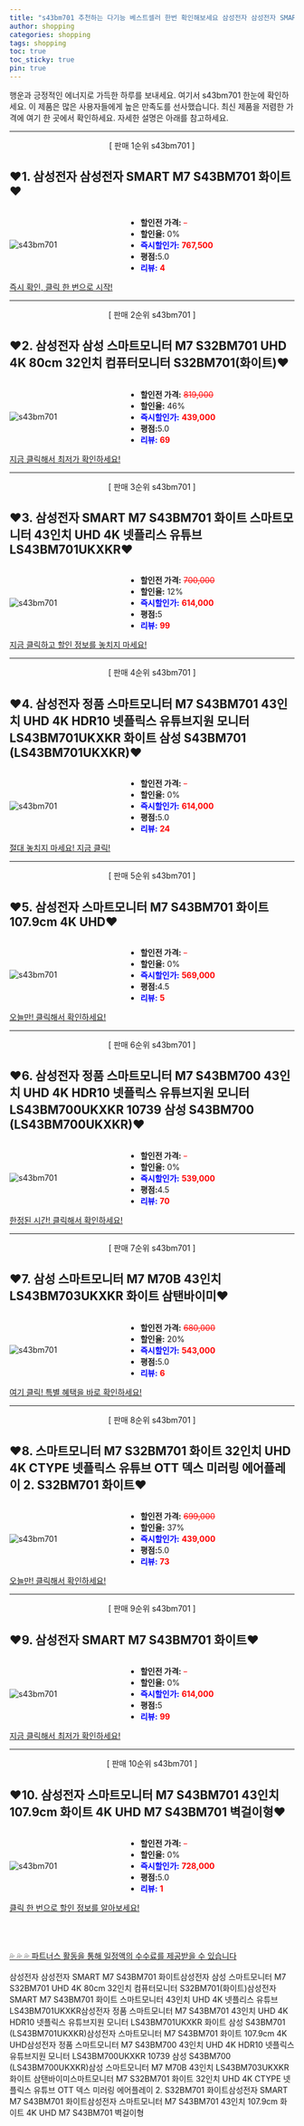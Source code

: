 ```yaml
---
title: "s43bm701 추천하는 다기능 베스트셀러 한번 확인해보세요 삼성전자 삼성전자 SMART M7 S43BM701"
author: shopping
categories: shopping
tags: shopping
toc: true
toc_sticky: true
pin: true
---
```

행운과 긍정적인 에너지로 가득한 하루를 보내세요. 여기서 s43bm701 한눈에 확인하세요. 이 제품은 많은 사용자들에게 높은 만족도를 선사했습니다. 최신 제품을 저렴한 가격에 여기 한 곳에서 확인하세요. 자세한 설명은 아래를 참고하세요.

---
<p class="toplist" style="margin: 0 auto; display: block; width: fit-content;">[ 판매 1순위 s43bm701 ]</p>

<h2><strong>❤️1. 삼성전자 삼성전자 SMART M7 S43BM701 화이트❤️</strong></h2>

<div style="display: flex; align-items: center;">
    <div style="flex: 0.4;">
        <img src="https://thumbnail8.coupangcdn.com/thumbnails/remote/230x230ex/image/vendor_inventory/6017/e42a0cee18e1bb49500c541b2f81ac8a142aba0c7b3b1df08344e50634e7.jpg" alt="s43bm701" style="max-width: 100%;">
    </div>
    <div style="flex: 0.6; margin-left: 10px;">
        <ul>
            <li><strong>할인전 가격:</strong> <del style="color: red;">-</del></li>
            <li><strong>할인율:</strong> 0%</li>
            <li><span style='color:blue'><strong>즉시할인가:</strong></span> <span style='color:red'><strong>767,500</strong></span></li>
            <li><strong>평점:</strong>5.0</li>
            <li><span style='color:blue'><strong>리뷰:</strong></span> <span style='color:red'><strong>4</strong></span></li>
        </ul>
    </div>
</div>
<div class="center">
    <a href="https://William4Davisa.github.io?lptag=AF9450613&subid=githubio&pageKey=7221300389&traceid=V0-153&itemId=18300776971&vendorItemId=85446152260" class="myButton">
        즉시 확인, 클릭 한 번으로 시작!
    </a>
</div>


---
<p class="toplist" style="margin: 0 auto; display: block; width: fit-content;">[ 판매 2순위 s43bm701 ]</p>

<h2><strong>❤️2. 삼성전자 삼성 스마트모니터 M7 S32BM701 UHD 4K 80cm 32인치 컴퓨터모니터 S32BM701(화이트)❤️</strong></h2>

<div style="display: flex; align-items: center;">
    <div style="flex: 0.4;">
        <img src="https://thumbnail10.coupangcdn.com/thumbnails/remote/230x230ex/image/vendor_inventory/9f50/665fceec475a0090ebb089c3220c1efef32be8496209f2f56b6acc133c10.jpg" alt="s43bm701" style="max-width: 100%;">
    </div>
    <div style="flex: 0.6; margin-left: 10px;">
        <ul>
            <li><strong>할인전 가격:</strong> <del style="color: red;">819,000</del></li>
            <li><strong>할인율:</strong> 46%</li>
            <li><span style='color:blue'><strong>즉시할인가:</strong></span> <span style='color:red'><strong>439,000</strong></span></li>
            <li><strong>평점:</strong>5.0</li>
            <li><span style='color:blue'><strong>리뷰:</strong></span> <span style='color:red'><strong>69</strong></span></li>
        </ul>
    </div>
</div>
<div class="center">
    <a href="https://William4Davisa.github.io?lptag=AF9450613&subid=githubio&pageKey=6763190039&traceid=V0-153&itemId=15856265580&vendorItemId=87999529683" class="myButton">
        지금 클릭해서 최저가 확인하세요!
    </a>
</div>


---
<p class="toplist" style="margin: 0 auto; display: block; width: fit-content;">[ 판매 3순위 s43bm701 ]</p>

<h2><strong>❤️3. 삼성전자 SMART M7 S43BM701 화이트 스마트모니터 43인치 UHD 4K 넷플리스 유튜브 LS43BM701UKXKR❤️</strong></h2>

<div style="display: flex; align-items: center;">
    <div style="flex: 0.4;">
        <img src="https://thumbnail6.coupangcdn.com/thumbnails/remote/230x230ex/image/vendor_inventory/06ed/b8846bdc25e2579578fc79b453e99f761428191ed3cb47a91633fbf1f31a.jpg" alt="s43bm701" style="max-width: 100%;">
    </div>
    <div style="flex: 0.6; margin-left: 10px;">
        <ul>
            <li><strong>할인전 가격:</strong> <del style="color: red;">700,000</del></li>
            <li><strong>할인율:</strong> 12%</li>
            <li><span style='color:blue'><strong>즉시할인가:</strong></span> <span style='color:red'><strong>614,000</strong></span></li>
            <li><strong>평점:</strong>5</li>
            <li><span style='color:blue'><strong>리뷰:</strong></span> <span style='color:red'><strong>99</strong></span></li>
        </ul>
    </div>
</div>
<div class="center">
    <a href="https://William4Davisa.github.io?lptag=AF9450613&subid=githubio&pageKey=7530970093&traceid=V0-153&itemId=19773659335&vendorItemId=86876692337" class="myButton">
        지금 클릭하고 할인 정보를 놓치지 마세요!
    </a>
</div>


---
<p class="toplist" style="margin: 0 auto; display: block; width: fit-content;">[ 판매 4순위 s43bm701 ]</p>

<h2><strong>❤️4. 삼성전자 정품 스마트모니터 M7 S43BM701 43인치 UHD 4K HDR10 넷플릭스 유튜브지원 모니터 LS43BM701UKXKR 화이트 삼성 S43BM701 (LS43BM701UKXKR)❤️</strong></h2>

<div style="display: flex; align-items: center;">
    <div style="flex: 0.4;">
        <img src="https://thumbnail9.coupangcdn.com/thumbnails/remote/230x230ex/image/vendor_inventory/0dab/4526ea1ea9012ff4d84dcab2735ddd507eadb228ca541f4df5af293bd8f6.jpg" alt="s43bm701" style="max-width: 100%;">
    </div>
    <div style="flex: 0.6; margin-left: 10px;">
        <ul>
            <li><strong>할인전 가격:</strong> <del style="color: red;">-</del></li>
            <li><strong>할인율:</strong> 0%</li>
            <li><span style='color:blue'><strong>즉시할인가:</strong></span> <span style='color:red'><strong>614,000</strong></span></li>
            <li><strong>평점:</strong>5.0</li>
            <li><span style='color:blue'><strong>리뷰:</strong></span> <span style='color:red'><strong>24</strong></span></li>
        </ul>
    </div>
</div>
<div class="center">
    <a href="https://William4Davisa.github.io?lptag=AF9450613&subid=githubio&pageKey=7214939660&traceid=V0-153&itemId=18268589446&vendorItemId=85729937020" class="myButton">
        절대 놓치지 마세요! 지금 클릭!
    </a>
</div>


---
<p class="toplist" style="margin: 0 auto; display: block; width: fit-content;">[ 판매 5순위 s43bm701 ]</p>

<h2><strong>❤️5. 삼성전자 스마트모니터 M7 S43BM701 화이트 107.9cm 4K UHD❤️</strong></h2>

<div style="display: flex; align-items: center;">
    <div style="flex: 0.4;">
        <img src="https://thumbnail7.coupangcdn.com/thumbnails/remote/230x230ex/image/vendor_inventory/5fc1/fbd0c26899cf543a128a1025cb306494af1b1c23e005bc3bf9328f5942dd.jpg" alt="s43bm701" style="max-width: 100%;">
    </div>
    <div style="flex: 0.6; margin-left: 10px;">
        <ul>
            <li><strong>할인전 가격:</strong> <del style="color: red;">-</del></li>
            <li><strong>할인율:</strong> 0%</li>
            <li><span style='color:blue'><strong>즉시할인가:</strong></span> <span style='color:red'><strong>569,000</strong></span></li>
            <li><strong>평점:</strong>4.5</li>
            <li><span style='color:blue'><strong>리뷰:</strong></span> <span style='color:red'><strong>5</strong></span></li>
        </ul>
    </div>
</div>
<div class="center">
    <a href="https://William4Davisa.github.io?lptag=AF9450613&subid=githubio&pageKey=7265907144&traceid=V0-153&itemId=18518430385&vendorItemId=88687096885" class="myButton">
        오늘만! 클릭해서 확인하세요!
    </a>
</div>


---
<p class="toplist" style="margin: 0 auto; display: block; width: fit-content;">[ 판매 6순위 s43bm701 ]</p>

<h2><strong>❤️6. 삼성전자 정품 스마트모니터 M7 S43BM700 43인치 UHD 4K HDR10 넷플릭스 유튜브지원 모니터 LS43BM700UKXKR 10739 삼성 S43BM700 (LS43BM700UKXKR)❤️</strong></h2>

<div style="display: flex; align-items: center;">
    <div style="flex: 0.4;">
        <img src="https://thumbnail6.coupangcdn.com/thumbnails/remote/230x230ex/image/vendor_inventory/0f03/8088e5dd763b1108d801c5e2855b7ab50c1483111f71cf8e8edf4ad7e8b4.jpg" alt="s43bm701" style="max-width: 100%;">
    </div>
    <div style="flex: 0.6; margin-left: 10px;">
        <ul>
            <li><strong>할인전 가격:</strong> <del style="color: red;">-</del></li>
            <li><strong>할인율:</strong> 0%</li>
            <li><span style='color:blue'><strong>즉시할인가:</strong></span> <span style='color:red'><strong>539,000</strong></span></li>
            <li><strong>평점:</strong>4.5</li>
            <li><span style='color:blue'><strong>리뷰:</strong></span> <span style='color:red'><strong>70</strong></span></li>
        </ul>
    </div>
</div>
<div class="center">
    <a href="https://William4Davisa.github.io?lptag=AF9450613&subid=githubio&pageKey=6570826722&traceid=V0-153&itemId=14294048502&vendorItemId=90085878994" class="myButton">
        한정된 시간! 클릭해서 확인하세요!
    </a>
</div>


---
<p class="toplist" style="margin: 0 auto; display: block; width: fit-content;">[ 판매 7순위 s43bm701 ]</p>

<h2><strong>❤️7. 삼성 스마트모니터 M7 M70B 43인치 LS43BM703UKXKR 화이트 삼탠바이미❤️</strong></h2>

<div style="display: flex; align-items: center;">
    <div style="flex: 0.4;">
        <img src="https://thumbnail8.coupangcdn.com/thumbnails/remote/230x230ex/image/vendor_inventory/d63e/0896311eede4062dfbaaca0f51599f8ccf91dfa602fa02591834fc642ca1.jpg" alt="s43bm701" style="max-width: 100%;">
    </div>
    <div style="flex: 0.6; margin-left: 10px;">
        <ul>
            <li><strong>할인전 가격:</strong> <del style="color: red;">680,000</del></li>
            <li><strong>할인율:</strong> 20%</li>
            <li><span style='color:blue'><strong>즉시할인가:</strong></span> <span style='color:red'><strong>543,000</strong></span></li>
            <li><strong>평점:</strong>5.0</li>
            <li><span style='color:blue'><strong>리뷰:</strong></span> <span style='color:red'><strong>6</strong></span></li>
        </ul>
    </div>
</div>
<div class="center">
    <a href="https://William4Davisa.github.io?lptag=AF9450613&subid=githubio&pageKey=7272222735&traceid=V0-153&itemId=18549011474&vendorItemId=88625386921" class="myButton">
        여기 클릭! 특별 혜택을 바로 확인하세요!
    </a>
</div>


---
<p class="toplist" style="margin: 0 auto; display: block; width: fit-content;">[ 판매 8순위 s43bm701 ]</p>

<h2><strong>❤️8. 스마트모니터 M7 S32BM701 화이트 32인치 UHD 4K CTYPE 넷플릭스 유튜브 OTT 덱스 미러링 에어플레이 2. S32BM701 화이트❤️</strong></h2>

<div style="display: flex; align-items: center;">
    <div style="flex: 0.4;">
        <img src="https://thumbnail10.coupangcdn.com/thumbnails/remote/230x230ex/image/vendor_inventory/dc0a/b23b286e028561b53ce58cff8398601945c7a63c20904fb539994c8a1a05.jpg" alt="s43bm701" style="max-width: 100%;">
    </div>
    <div style="flex: 0.6; margin-left: 10px;">
        <ul>
            <li><strong>할인전 가격:</strong> <del style="color: red;">699,000</del></li>
            <li><strong>할인율:</strong> 37%</li>
            <li><span style='color:blue'><strong>즉시할인가:</strong></span> <span style='color:red'><strong>439,000</strong></span></li>
            <li><strong>평점:</strong>5.0</li>
            <li><span style='color:blue'><strong>리뷰:</strong></span> <span style='color:red'><strong>73</strong></span></li>
        </ul>
    </div>
</div>
<div class="center">
    <a href="https://William4Davisa.github.io?lptag=AF9450613&subid=githubio&pageKey=6470751912&traceid=V0-153&itemId=14122860052&vendorItemId=81443466135" class="myButton">
        오늘만! 클릭해서 확인하세요!
    </a>
</div>


---
<p class="toplist" style="margin: 0 auto; display: block; width: fit-content;">[ 판매 9순위 s43bm701 ]</p>

<h2><strong>❤️9. 삼성전자 SMART M7 S43BM701 화이트❤️</strong></h2>

<div style="display: flex; align-items: center;">
    <div style="flex: 0.4;">
        <img src="https://thumbnail9.coupangcdn.com/thumbnails/remote/230x230ex/image/vendor_inventory/0dab/4526ea1ea9012ff4d84dcab2735ddd507eadb228ca541f4df5af293bd8f6.jpg" alt="s43bm701" style="max-width: 100%;">
    </div>
    <div style="flex: 0.6; margin-left: 10px;">
        <ul>
            <li><strong>할인전 가격:</strong> <del style="color: red;">-</del></li>
            <li><strong>할인율:</strong> 0%</li>
            <li><span style='color:blue'><strong>즉시할인가:</strong></span> <span style='color:red'><strong>614,000</strong></span></li>
            <li><strong>평점:</strong>5</li>
            <li><span style='color:blue'><strong>리뷰:</strong></span> <span style='color:red'><strong>99</strong></span></li>
        </ul>
    </div>
</div>
<div class="center">
    <a href="https://William4Davisa.github.io?lptag=AF9450613&subid=githubio&pageKey=7219355641&traceid=V0-153&itemId=18290595774&vendorItemId=86649139842" class="myButton">
        지금 클릭해서 최저가 확인하세요!
    </a>
</div>


---
<p class="toplist" style="margin: 0 auto; display: block; width: fit-content;">[ 판매 10순위 s43bm701 ]</p>

<h2><strong>❤️10. 삼성전자 스마트모니터 M7 S43BM701 43인치 107.9cm 화이트 4K UHD M7 S43BM701 벽걸이형❤️</strong></h2>

<div style="display: flex; align-items: center;">
    <div style="flex: 0.4;">
        <img src="https://thumbnail8.coupangcdn.com/thumbnails/remote/230x230ex/image/vendor_inventory/41fa/60685b852ec132814bba351c244d427d9a337d6e5e258f720d8d9d5f9bc0.jpg" alt="s43bm701" style="max-width: 100%;">
    </div>
    <div style="flex: 0.6; margin-left: 10px;">
        <ul>
            <li><strong>할인전 가격:</strong> <del style="color: red;">-</del></li>
            <li><strong>할인율:</strong> 0%</li>
            <li><span style='color:blue'><strong>즉시할인가:</strong></span> <span style='color:red'><strong>728,000</strong></span></li>
            <li><strong>평점:</strong>5.0</li>
            <li><span style='color:blue'><strong>리뷰:</strong></span> <span style='color:red'><strong>1</strong></span></li>
        </ul>
    </div>
</div>
<div class="center">
    <a href="https://William4Davisa.github.io?lptag=AF9450613&subid=githubio&pageKey=7261023533&traceid=V0-153&itemId=18494709611&vendorItemId=85634177448" class="myButton">
        클릭 한 번으로 할인 정보를 알아보세요!
    </a>
</div>

<br><br><br>[💦 💦 💦 파트너스 활동을 통해 일정액의 수수료를 제공받을 수 있습니다](https://link.coupang.com/a/bcpT2c)<br><br>삼성전자 삼성전자 SMART M7 S43BM701 화이트삼성전자 삼성 스마트모니터 M7 S32BM701 UHD 4K 80cm 32인치 컴퓨터모니터 S32BM701(화이트)삼성전자 SMART M7 S43BM701 화이트 스마트모니터 43인치 UHD 4K 넷플리스 유튜브 LS43BM701UKXKR삼성전자 정품 스마트모니터 M7 S43BM701 43인치 UHD 4K HDR10 넷플릭스 유튜브지원 모니터 LS43BM701UKXKR 화이트 삼성 S43BM701 (LS43BM701UKXKR)삼성전자 스마트모니터 M7 S43BM701 화이트 107.9cm 4K UHD삼성전자 정품 스마트모니터 M7 S43BM700 43인치 UHD 4K HDR10 넷플릭스 유튜브지원 모니터 LS43BM700UKXKR 10739 삼성 S43BM700 (LS43BM700UKXKR)삼성 스마트모니터 M7 M70B 43인치 LS43BM703UKXKR 화이트 삼탠바이미스마트모니터 M7 S32BM701 화이트 32인치 UHD 4K CTYPE 넷플릭스 유튜브 OTT 덱스 미러링 에어플레이 2. S32BM701 화이트삼성전자 SMART M7 S43BM701 화이트삼성전자 스마트모니터 M7 S43BM701 43인치 107.9cm 화이트 4K UHD M7 S43BM701 벽걸이형